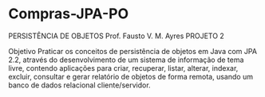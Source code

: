 # Compras-JPA-PO

PERSISTÊNCIA DE OBJETOS
Prof. Fausto V. M. Ayres
PROJETO 2

Objetivo
Praticar os conceitos de persistência de objetos em Java com JPA 2.2, através do
desenvolvimento de um sistema de informação de tema livre, contendo aplicações para criar,
recuperar, listar, alterar, indexar, excluir, consultar e gerar relatório de objetos de forma
remota, usando um banco de dados relacional cliente/servidor.






